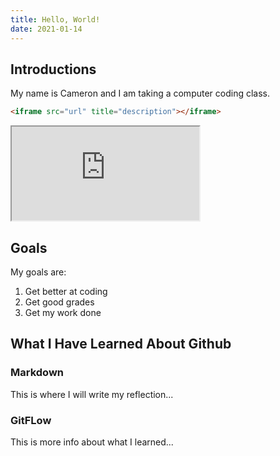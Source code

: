 ```yaml
---
title: Hello, World!
date: 2021-01-14
---
```


## Introductions

My name is Cameron and I am taking a computer coding class.

```html
<iframe src="url" title="description"></iframe>
```

<iframe src="https://cmcclellan1738.github.io/github-slideshow/"></iframe>

## Goals

My goals are:

1. Get better at coding
1. Get good grades
1. Get my work done

## What I Have Learned About Github

### Markdown

This is where I will write my reflection...

### GitFLow

This is more info about what I learned...

